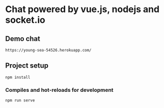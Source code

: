 # Chat powered by vue.js, nodejs and socket.io

## Demo chat
```
https://young-sea-54526.herokuapp.com/
```

## Project setup
```
npm install
```

### Compiles and hot-reloads for development
```
npm run serve
```
